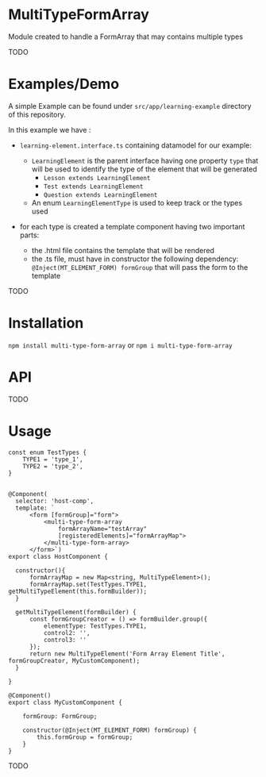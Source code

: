 # MultiTypeFormArray

Module created to handle a FormArray that may contains multiple types

TODO

# Examples/Demo

A simple Example can be found under `src/app/learning-example` directory of this repository. 

In this example we have :
- `learning-element.interface.ts` containing datamodel for our example: 
    - `LearningElement` is the parent interface having one property `type` that will be used to identify the type of the element that will be generated
        - `Lesson extends LearningElement`
        - `Test extends LearningElement`
        - `Question extends LearningElement`
    - An enum `LearningElementType` is used to keep track or the types used

- for each type is created a template component having two important parts:
    - the .html file contains the template that will be rendered
    - the .ts file, must have in constructor the following dependency: `@Inject(MT_ELEMENT_FORM) formGroup` that will pass the form to the template

TODO

# Installation

`npm install multi-type-form-array` or `npm i multi-type-form-array`

# API

TODO

# Usage
```
const enum TestTypes {
    TYPE1 = 'type_1',
    TYPE2 = 'type_2',
}


@Component(
  selector: 'host-comp',
  template: `
      <form [formGroup]="form">
          <multi-type-form-array
              formArrayName="testArray"
              [registeredElements]="formArrayMap">
          </multi-type-form-array>
      </form>`)
export class HostComponent {

  constructor(){
      formArrayMap = new Map<string, MultiTypeElement>();
      formArrayMap.set(TestTypes.TYPE1, getMultiTypeElement(this.formBuilder));
  }

  getMultiTypeElement(formBuilder) {
      const formGroupCreator = () => formBuilder.group({
          elementType: TestTypes.TYPE1,
          control2: '',
          control3: ''
      });
      return new MultiTypeElement('Form Array Element Title', formGroupCreator, MyCustomComponent);
  }

}

@Component()
export class MyCustomComponent {

    formGroup: FormGroup;

    constructor(@Inject(MT_ELEMENT_FORM) formGroup) {
        this.formGroup = formGroup;
    }
}
```
TODO
